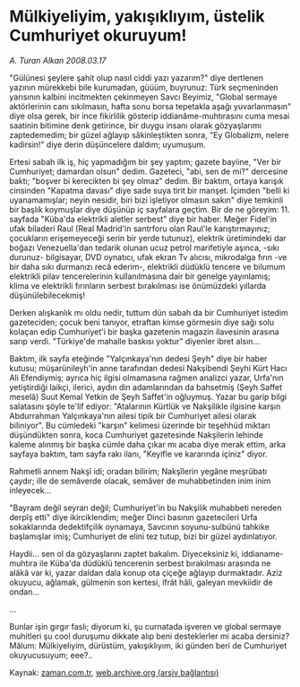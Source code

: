 # Mülkiyeliyim, yakışıklıyım, üstelik Cumhuriyet okuruyum!

*A. Turan Alkan 2008.03.17*

<tr><td class="metin" colspan="2" style="padding-top: 20px; padding-left: 5px; padding-right: 10px;">"Gülünesi şeylere şahit olup nasıl ciddi yazı yazarım?" diye dertlenen yazının mürekkebi bile kurumadan, güüüm, buyrunuz: Türk seçmeninden yarısının kalbini incitmekten çekinmeyen Savcı Beyimiz, "Global sermaye aktörlerinin canı sıkılmasın, hafta sonu borsa tepetakla aşağı yuvarlanmasın" diye olsa gerek, bir ince fikirlilik gösterip iddianâme-muhtırasını cuma mesai saatinin bitimine denk getirince, bir duygu insanı olarak gözyaşlarımı zaptedemedim; bir güzel ağlayıp sâkinleştikten sonra, "Ey Globalizm, nelere kadirsin!" diye derin düşüncelere daldım; uyumuşum.</td></tr><tr><td class="metin" colspan="2" style="padding-top: 20px; padding-left: 5px; padding-right: 10px;"><p>Ertesi sabah ilk iş, hiç yapmadığım bir şey yaptım; gazete bayiine, "Ver bir Cumhuriyet; damardan olsun" dedim. Gazeteci, "abi, sen de mi?" dercesine baktı; "boşver bi kerecikten bi şey olmaz" dedim. Bir baktım, ortaya karışık cinsinden "Kapatma davası" diye sade suya tirit bir manşet. İçimden "belli ki uyanamamışlar; neyin nesidir, biri bizi işletiyor olmasın sakın" diye temkinli bir başlık koymuşlar diye düşünüp iç sayfalara geçtim. Bir de ne göreyim: 11. sayfada "Küba'da elektrikli aletler serbest" diye bir haber. Meğer Fidel'in ufak biladeri Raul (Real Madrid'in santrforu olan Raul'le karıştırmayınız; çocukların erişemeyeceği serin bir yerde tutunuz), elektrik üretimindeki dar boğazı Venezuella'dan tedarik olunan ucuz petrol marifetiyle aşınca, -sıkı durunuz- bilgisayar, DVD oynatıcı, ufak ekran Tv alıcısı, mikrodalga fırın -ve bir daha sıkı durmanızı recâ ederim-, elektrikli düdüklü tencere ve bilumum elektrikli pilav tencerelerinin kullanılmasına dair bir genelge yayınlamış; klima ve elektrikli fırınların serbest bırakılması ise önümüzdeki yıllarda düşünülebilecekmiş!
<p>Derken alışkanlık mı oldu nedir, tuttum dün sabah da bir Cumhuriyet istedim gazeteciden; çocuk beni tanıyor, etraftan kimse görmesin diye sağı solu kolaçan edip Cumhuriyet'i bir başka gazetenin magazin ilavesinin arasına sarıp verdi. "Türkiye'de mahalle baskısı yoktur" diyenler ibret alsın...
<p>Baktım, ilk sayfa eteğinde "Yalçınkaya'nın dedesi Şeyh" diye bir haber kutusu; müşarünileyh'in anne tarafından dedesi Nakşibendi Şeyhi Kürt Hacı Ali Efendiymiş; ayrıca hiç ilgisi olmamasına rağmen analizci yazar, Urfa'nın yetiştirdiği laikçi, ilerici, aydın din adamlarından da bahsetmiş (Şeyh Saffet meselâ) Suut Kemal Yetkin de Şeyh Saffet'in oğluymuş. Yazar bu garip bilgi salatasını şöyle te'lif ediyor: "Atalarının Kürtlük ve Nakşilikle ilgisine karşın Abdurrahman Yalçınkaya'nın ailesi tipik bir Cumhuriyet ailesi olarak biliniyor". Bu cümledeki "karşın" kelimesi üzerinde bir teşehhüd miktarı düşündükten sonra, koca Cumhuriyet gazetesinde Nakşilerin lehinde kaleme alınmış bir başka cümle daha çıkar mı acaba diye merak ettim, arka sayfaya baktım, tam sayfa rakı ilanı, "Keyifle ve kararında içiniz" diyor.
<p>Rahmetli annem Nakşî idi; oradan bilirim; Nakşîlerin yegâne meşrûbatı çaydır; ille de semâverde olacak, semâver de muhabbetinden inim inim inleyecek...
<p>"Bayram değil seyran değil; Cumhuriyet'in bu Nakşilik muhabbeti nereden derpîş etti" diye ikirciklendim; meğer Dinci basının gazetecileri Urfa sokaklarında dedektifçilik oynamaya, Savcının soyunu-sulbünü tahkike başlamışlar imiş; Cumhuriyet de elini tez tutup, bizi bir güzel aydınlatıyor.
<p>Haydii... sen ol da gözyaşlarını zaptet bakalım. Diyeceksiniz ki, iddianame-muhtıra ile Küba'da düdüklü tencerenin serbest bırakılması arasında ne alâkâ var ki, yazar daldan dala konup ota çiçeğe ağlayıp durmaktadır. Aziz okuyucu, ağlamak, gülmenin son kertesi, ifrât hâli, galeyan mevkiidir de ondan...
<p>...
<p>Bunlar işin gırgır faslı; diyorum ki, şu curnatada işveren ve global sermaye muhitleri şu cool duruşumu dikkate alıp beni desteklerler mi acaba dersiniz? Mâlum: Mülkiyeliyim, dürüstüm, yakışıklıyım, iki günden beri de Cumhuriyet okuyucusuyum; eee?..<br/></p></p></p></p></p></p></p></p></td></tr>

Kaynak: [zaman.com.tr](http://zaman.com.tr/yazar.do?yazino=665499), [web.archive.org (arşiv bağlantısı)](http://web.archive.org/web/20080622155301/http://zaman.com.tr:80/yazar.do?yazino=665499)
